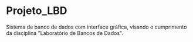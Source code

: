 # Projeto_LBD
Sistema de banco de dados com interface gráfica, visando o cumprimento da disciplina "Laboratório de Bancos de Dados".
